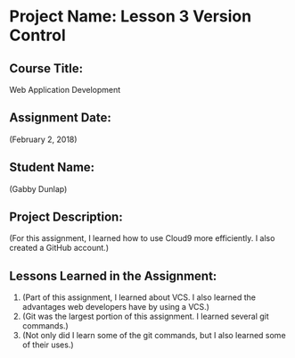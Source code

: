 # Project Name:  Lesson 3 Version Control


## Course Title:
Web Application Development

## Assignment Date:  
(February 2, 2018)

## Student Name:  
(Gabby Dunlap)

## Project Description:
(For this assignment, I learned how to use Cloud9 more efficiently. I also created a GitHub account.)

## Lessons Learned in the Assignment:
1. (Part of this assignment, I learned about VCS. I also learned the advantages web developers have by using a VCS.)
2. (Git was the largest portion of this assignment. I learned several git commands.)
3. (Not only did I learn some of the git commands, but I also learned some of their uses.)

